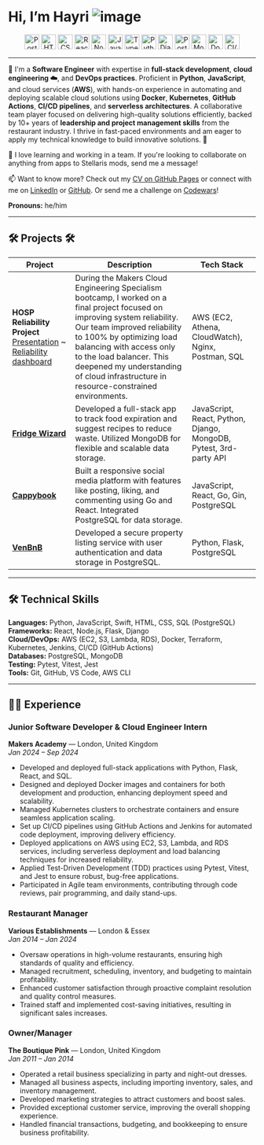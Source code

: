 # Hi, I’m Hayri ![image](https://github.com/user-attachments/assets/ead553a8-6dd4-44df-8420-66732b98c0da)

<div align="center">
  <img width="30" src="https://user-images.githubusercontent.com/25181517/192109061-e138ca71-337c-4019-8d42-4792fdaa7128.png" alt="Postman" title="Postman"/>
  <img width="30" src="https://user-images.githubusercontent.com/25181517/192158954-f88b5814-d510-4564-b285-dff7d6400dad.png" alt="HTML" title="HTML"/>
  <img width="30" src="https://user-images.githubusercontent.com/25181517/183898674-75a4a1b1-f960-4ea9-abcb-637170a00a75.png" alt="CSS" title="CSS"/>
  <img width="30" src="https://user-images.githubusercontent.com/25181517/183897015-94a058a6-b86e-4e42-a37f-bf92061753e5.png" alt="React" title="React"/>
  <img width="30" src="https://user-images.githubusercontent.com/25181517/183568594-85e280a7-0d7e-4d1a-9028-c8c2209e073c.png" alt="Node.js" title="Node.js"/>
  <img width="30" src="https://user-images.githubusercontent.com/25181517/117447155-6a868a00-af3d-11eb-9cfe-245df15c9f3f.png" alt="JavaScript" title="JavaScript"/>
  <img width="30" src="https://user-images.githubusercontent.com/25181517/183890598-19a0ac2d-e88a-4005-a8df-1ee36782fde1.png" alt="TypeScript" title="TypeScript"/>
  <img width="30" src="https://user-images.githubusercontent.com/25181517/183423507-c056a6f9-1ba8-4312-a350-19bcbc5a8697.png" alt="Python" title="Python"/>
  <img width="30" src="https://github.com/marwin1991/profile-technology-icons/assets/62091613/9bf5650b-e534-4eae-8a26-8379d076f3b4" alt="Django" title="Django"/>
  <img width="30" src="https://user-images.githubusercontent.com/25181517/117208740-bfb78400-adf5-11eb-97bb-09072b6bedfc.png" alt="PostgreSQL" title="PostgreSQL"/>
  <img width="30" src="https://user-images.githubusercontent.com/25181517/182884177-d48a8579-2cd0-447a-b9a6-ffc7cb02560e.png" alt="MongoDB" title="MongoDB"/>
  <img width="30" src="https://user-images.githubusercontent.com/25181517/117207330-263ba280-adf4-11eb-9b97-0ac5b40bc3be.png" alt="Docker" title="Docker"/>
  <img width="30" src="https://user-images.githubusercontent.com/25181517/183868728-b2e11072-00a5-47e2-8a4e-4ebbb2b8c554.png" alt="CI/CD" title="CI/CD"/>
</div>

---

👀  I'm a **Software Engineer** with expertise in **full-stack development**, **cloud engineering ☁️**, and **DevOps practices**. Proficient in **Python**, **JavaScript**, and cloud services (**AWS**), with hands-on experience in automating and deploying scalable cloud solutions using **Docker**, **Kubernetes**, **GitHub Actions**, **CI/CD pipelines**, and **serverless architectures**. A collaborative team player focused on delivering high-quality solutions efficiently, backed by 10+ years of **leadership and project management skills** from the restaurant industry. I thrive in fast-paced environments and am eager to apply my technical knowledge to build innovative solutions. 👀

💞️ I love learning and working in a team. If you're looking to collaborate on anything from apps to Stellaris mods, send me a message!

📫 Want to know more? Check out my [CV on GitHub Pages]() or connect with me on [LinkedIn](https://www.linkedin.com/in/hayri-ozdemir-29a229199/) or [GitHub](https://github.com/Hyrozdmr). Or send me a challenge on [Codewars](https://www.codewars.com/users/Hayri0zdemir)!

**Pronouns:** he/him

---

## 🛠️ Projects 🛠️
 
|  Project        | Description                                                                                                                                               | Tech Stack                                         |
|-----------------|-----------------------------------------------------------------------------------------------------------------------------------------------------------|----------------------------------------------------|
| **HOSP Reliability Project** [Presentation](https://youtu.be/hBR_kHngVb4?si=yM7tmqtacJNHoE6q) ~ [Reliability dashboard](https://github.com/user-attachments/assets/177020ce-54e5-40df-befb-85a3f5811b95) | During the Makers Cloud Engineering Specialism bootcamp, I worked on a final project focused on improving system reliability. Our team improved reliability to 100% by optimizing load balancing with access only to the load balancer. This deepened my understanding of cloud infrastructure in resource-constrained environments. | AWS (EC2, Athena, CloudWatch), Nginx, Postman, SQL |
| **[Fridge Wizard](https://fridgewizard.onrender.com/)** | Developed a full-stack app to track food expiration and suggest recipes to reduce waste. Utilized MongoDB for flexible and scalable data storage.              | JavaScript, React, Python, Django, MongoDB, Pytest, 3rd-party API |
| **[Cappybook](https://cappybook.onrender.com/)** | Built a responsive social media platform with features like posting, liking, and commenting using Go and React. Integrated PostgreSQL for data storage.          | JavaScript, React, Go, Gin, PostgreSQL             |
| **[VenBnB](https://venbnb-deployed.onrender.com/index)** | Developed a secure property listing service with user authentication and data storage in PostgreSQL.                                                           | Python, Flask, PostgreSQL                          |

---

## 🛠️ Technical Skills

**Languages:** Python, JavaScript, Swift, HTML, CSS, SQL (PostgreSQL)  
**Frameworks:** React, Node.js, Flask, Django  
**Cloud/DevOps:** AWS (EC2, S3, Lambda, RDS), Docker, Terraform, Kubernetes, Jenkins, CI/CD (GitHub Actions)  
**Databases:** PostgreSQL, MongoDB  
**Testing:** Pytest, Vitest, Jest  
**Tools:** Git, GitHub, VS Code, AWS CLI

---

## 🧑‍💻 Experience

### Junior Software Developer & Cloud Engineer Intern  
**Makers Academy** — London, United Kingdom  
*Jan 2024 – Sep 2024*

- Developed and deployed full-stack applications with Python, Flask, React, and SQL.
- Designed and deployed Docker images and containers for both development and production, enhancing deployment speed and scalability.
- Managed Kubernetes clusters to orchestrate containers and ensure seamless application scaling.
- Set up CI/CD pipelines using GitHub Actions and Jenkins for automated code deployment, improving delivery efficiency.
- Deployed applications on AWS using EC2, S3, Lambda, and RDS services, including serverless deployment and load balancing techniques for increased reliability.
- Applied Test-Driven Development (TDD) practices using Pytest, Vitest, and Jest to ensure robust, bug-free applications.
- Participated in Agile team environments, contributing through code reviews, pair programming, and daily stand-ups.

### Restaurant Manager  
**Various Establishments** — London & Essex  
*Jan 2014 – Jan 2024*

- Oversaw operations in high-volume restaurants, ensuring high standards of quality and efficiency.
- Managed recruitment, scheduling, inventory, and budgeting to maintain profitability.
- Enhanced customer satisfaction through proactive complaint resolution and quality control measures.
- Trained staff and implemented cost-saving initiatives, resulting in significant sales increases.

### Owner/Manager  
**The Boutique Pink** — London, United Kingdom  
*Jan 2011 – Jan 2014*

- Operated a retail business specializing in party and night-out dresses.
- Managed all business aspects, including importing inventory, sales, and inventory management.
- Developed marketing strategies to attract customers and boost sales.
- Provided exceptional customer service, improving the overall shopping experience.
- Handled financial transactions, budgeting, and bookkeeping to ensure business profitability.
